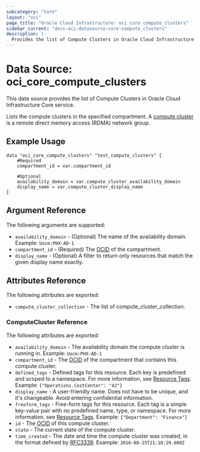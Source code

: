 ```yaml
---
subcategory: "Core"
layout: "oci"
page_title: "Oracle Cloud Infrastructure: oci_core_compute_clusters"
sidebar_current: "docs-oci-datasource-core-compute_clusters"
description: |-
  Provides the list of Compute Clusters in Oracle Cloud Infrastructure Core service
---
```


# Data Source: oci_core_compute_clusters
This data source provides the list of Compute Clusters in Oracle Cloud Infrastructure Core service.

Lists the compute clusters in the specified compartment.
A [compute cluster](https://docs.cloud.oracle.com/iaas/Content/Compute/Tasks/compute-clusters.htm) is a remote direct memory access (RDMA) network group.


## Example Usage

```hcl
data "oci_core_compute_clusters" "test_compute_clusters" {
	#Required
	compartment_id = var.compartment_id

	#Optional
	availability_domain = var.compute_cluster_availability_domain
	display_name = var.compute_cluster_display_name
}
```

## Argument Reference

The following arguments are supported:

* `availability_domain` - (Optional) The name of the availability domain.  Example: `Uocm:PHX-AD-1` 
* `compartment_id` - (Required) The [OCID](https://docs.cloud.oracle.com/iaas/Content/General/Concepts/identifiers.htm) of the compartment.
* `display_name` - (Optional) A filter to return only resources that match the given display name exactly. 


## Attributes Reference

The following attributes are exported:

* `compute_cluster_collection` - The list of compute_cluster_collection.

### ComputeCluster Reference

The following attributes are exported:

* `availability_domain` - The availability domain the compute cluster is running in. Example: `Uocm:PHX-AD-1` 
* `compartment_id` - The [OCID](https://docs.cloud.oracle.com/iaas/Content/General/Concepts/identifiers.htm) of the compartment that contains this compute cluster.
* `defined_tags` - Defined tags for this resource. Each key is predefined and scoped to a namespace. For more information, see [Resource Tags](https://docs.cloud.oracle.com/iaas/Content/General/Concepts/resourcetags.htm).  Example: `{"Operations.CostCenter": "42"}` 
* `display_name` - A user-friendly name. Does not have to be unique, and it's changeable. Avoid entering confidential information. 
* `freeform_tags` - Free-form tags for this resource. Each tag is a simple key-value pair with no predefined name, type, or namespace. For more information, see [Resource Tags](https://docs.cloud.oracle.com/iaas/Content/General/Concepts/resourcetags.htm).  Example: `{"Department": "Finance"}` 
* `id` - The [OCID](https://docs.cloud.oracle.com/iaas/Content/General/Concepts/identifiers.htm) of this compute cluster.
* `state` - The current state of the compute cluster.
* `time_created` - The date and time the compute cluster was created, in the format defined by [RFC3339](https://tools.ietf.org/html/rfc3339). Example: `2016-08-25T21:10:29.600Z` 

